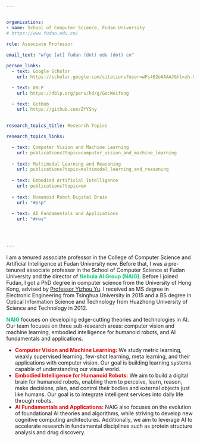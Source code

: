 ```yaml
---


organizations:
- name: School of Computer Science, Fudan University
# https://www.fudan.edu.cn/
  
role: Associate Professor

email_text: "wfge [at] fudan (dot) edu (dot) cn"

person_links:
  - text: Google Scholar
    url: https://scholar.google.com/citations?user=wFs402oAAAAJ&hl=zh-CN

  - text: DBLP 
    url: https://dblp.org/pers/hd/g/Ge:Weifeng

  - text: GitHub
    url: https://github.com/ZYYSny

  
research_topics_title: Research Topics

research_topics_links:

  - text: Computer Vision and Machine Learning
    url: publications?topic=computer_vision_and_machine_learning
    
  - text: Multimodal Learning and Reasoning
    url: publications?topic=multimodal_learning_and_reasoning
    
  - text: Embodied Artificial Intelligence
    url: publications?topic=em
    
  - text: Humanoid Robot Digital Brain
    url: "#psp"
    
  - text: AI Fundamentals and Applications
    url: "#rws"


  

---
```


I am a tenured associate professor in the College of Computer Science and Artificial Intelligence at Fudan University now. Before that, I was a pre-tenured associate professor in the School of Computer Science at Fudan University and the director of <span style="color: #0cc977; font-weight: bold;">Nebula AI Group (NAIG)</span>. Before I joined Fudan, I got a PhD degree in computer science from the University of Hong Kong, advised by [Professor Yizhou Yu](https://i.cs.hku.hk/~yzyu/). I received an MS degree in Electronic Engineering from Tsinghua University in 2015 and a BS degree in Optical Information Science and Technology from Huazhong University of Science and Technology in 2012.

<span style="color: #0cc977; font-weight: bold;">NAIG</span> focuses on developing edge-cutting theories and technologies in AI. Our team focuses on three sub-research areas: computer vision and machine learning, embodied intelligence for humanoid robots, and AI fundamentals and applications.

- <span style="color: #E40B07; font-weight: bold;">Computer Vision and Machine Learning:</span> We study metric learning, weakly supervised learning, few-shot learning, meta learning, and their applications with computer vision. Our goal is building learning systems capable of understanding our visual world.
- <span style="color: #E40B07; font-weight: bold;">Embodied Intelligence for Humanoid Robots:</span> We aim to build a digital brain for humanoid robots, enabling them to perceive, learn, reason, make decisions, plan, and control their bodies and external objects just like humans. Our goal is to integrate intelligent services into daily life through robots.
- <span style="color: #E40B07; font-weight: bold;"> AI Fundamentals and Applications:</span> NAIG also focuses on the evolution of foundational AI theories and algorithms, while striving to develop new cognitive computing architectures. Additionally, we aim to leverage AI to accelerate research in fundamental disciplines such as protein structure analysis and drug discovery.

